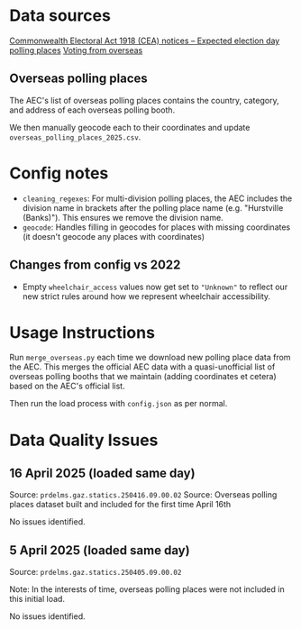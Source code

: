# Data sources

[Commonwealth Electoral Act 1918 (CEA) notices – Expected election day polling places](https://www.aec.gov.au/about_aec/cea-notices/election-pp.htm)
[Voting from overseas](https://www.aec.gov.au/election/overseas.htm)

## Overseas polling places

The AEC's list of overseas polling places contains the country, category, and address of each overseas polling booth.

We then manually geocode each to their coordinates and update `overseas_polling_places_2025.csv`.

# Config notes

- `cleaning_regexes`: For multi-division polling places, the AEC includes the division name in brackets after the polling place name (e.g. "Hurstville (Banks)"). This ensures we remove the division name.
- `geocode`: Handles filling in geocodes for places with missing coordinates (it doesn't geocode any places with coordinates)

## Changes from config vs 2022

- Empty `wheelchair_access` values now get set to `"Unknown"` to reflect our new strict rules around how we represent wheelchair accessibility.

# Usage Instructions

Run `merge_overseas.py` each time we download new polling place data from the AEC. This merges the official AEC data with a quasi-unofficial list of overseas polling booths that we maintain (adding coordinates et cetera) based on the AEC's official list.

Then run the load process with `config.json` as per normal.

# Data Quality Issues

## 16 April 2025 (loaded same day)

Source: `prdelms.gaz.statics.250416.09.00.02`
Source: Overseas polling places dataset built and included for the first time April 16th

No issues identified.

## 5 April 2025 (loaded same day)

Source: `prdelms.gaz.statics.250405.09.00.02`

Note: In the interests of time, overseas polling places were not included in this initial load.

No issues identified.
